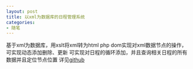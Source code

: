 ```yaml
---
layout: post
title: 以xml为数据库的日程管理系统
categories:
- 随笔
---
```


<div class="message">
	基于xml为数据库，用xslt将xml转为html
	php dom实现对xml数据节点的操作，可实现动态添加删除、更新
	可实现对日程的循环添加，并且查询相关日程的所有数据并且定位节点位置
	详见<a href="https://github.com/conghaoyuan/xmlcalendar">github</a>
</div>

